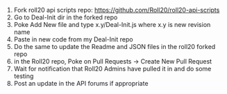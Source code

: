 1. Fork roll20 api scripts repo:  https://github.com/Roll20/roll20-api-scripts
1. Go to Deal-Init dir in the forked repo
1. Poke Add New file and type x.y/Deal-Init.js where x.y is new revision name
1. Paste in new code from my Deal-Init repo
1. Do the same to update the Readme and JSON files in the roll20 forked repo
1. in the Roll20 repo, Poke on Pull Requests -> Create New Pull Request
1. Wait for notification that Roll20 Admins have pulled it in and do some testing
1. Post an update in the API forums if appropriate
